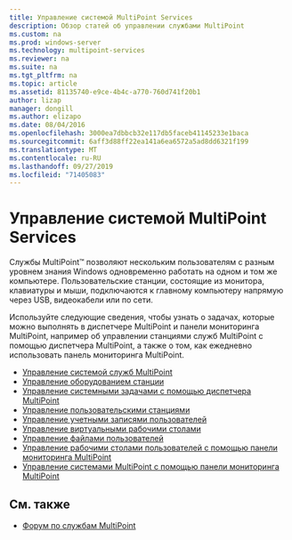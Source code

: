 ```yaml
---
title: Управление системой MultiPoint Services
description: Обзор статей об управлении службами MultiPoint
ms.custom: na
ms.prod: windows-server
ms.technology: multipoint-services
ms.reviewer: na
ms.suite: na
ms.tgt_pltfrm: na
ms.topic: article
ms.assetid: 81135740-e9ce-4b4c-a770-760d741f20b1
author: lizap
manager: dongill
ms.author: elizapo
ms.date: 08/04/2016
ms.openlocfilehash: 3000ea7dbbcb32e117db5faceb41145233e1baca
ms.sourcegitcommit: 6aff3d88ff22ea141a6ea6572a5ad8dd6321f199
ms.translationtype: MT
ms.contentlocale: ru-RU
ms.lasthandoff: 09/27/2019
ms.locfileid: "71405083"
---
```

# <a name="managing-multipoint-services"></a>Управление системой MultiPoint Services
Службы MultiPoint™ позволяют нескольким пользователям с разным уровнем знания Windows одновременно работать на одном и том же компьютере. Пользовательские станции, состоящие из монитора, клавиатуры и мыши, подключаются к главному компьютеру напрямую через USB, видеокабели или по сети.  
  
Используйте следующие сведения, чтобы узнать о задачах, которые можно выполнять в диспетчере MultiPoint и панели мониторинга MultiPoint, например об управлении станциями служб MultiPoint с помощью диспетчера MultiPoint, а также о том, как ежедневно использовать панель мониторинга MultiPoint.  
  
  
-   [Управление системой служб MultiPoint](Managing-Your-MultiPoint-Services-System.md)  
-   [Управление оборудованием станции](Manage-Station-Hardware.md)  
-   [Управление системными задачами с помощью диспетчера MultiPoint](Manage-System-Tasks-Using-MultiPoint-Manager.md)  
-   [Управление пользовательскими станциями](Manage-User-Stations.md)  
-   [Управление учетными записями пользователей](Manage-User-Accounts.md)  
-   [Управление виртуальными рабочими столами](Manage-Virtual-Desktops.md)  
-   [Управление файлами пользователей](Manage-User-Files.md)  
-   [Управление рабочими столами пользователей с помощью панели мониторинга MultiPoint](Manage-User-Desktops-Using-MultiPoint-Dashboard.md)  
-   [Управление системами MultiPoint с помощью панели мониторинга MultiPoint](Manage-MultiPoint-Systems-Using-MultiPoint-Dashboard.md)  
  
## <a name="see-also"></a>См. также  
  
-   [Форум по службам MultiPoint](https://social.technet.microsoft.com/Forums/windowsserver/home?forum=windowsmultipointserver&filter=alltypes&sort=lastpostdesc)  
